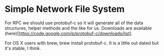 # Simple Network File System

For RPC we should use protobuf-c so it will generate all of the data structures, helper methods
and the like for us. Downloads are available (here)[https://code.google.com/p/protobuf-c/downloads/list].

For OS X users with brew, brew install protobuf-c. It is a little out dated but it's stable, I think.
